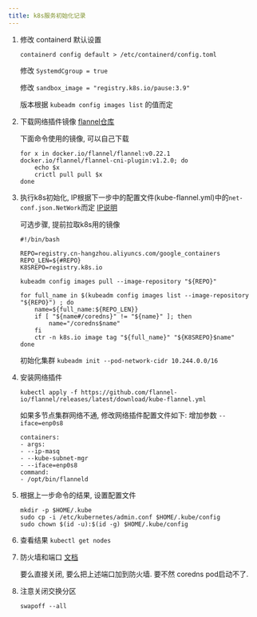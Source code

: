 ```yaml
---
title: k8s服务初始化记录
---
```



1. 修改 containerd 默认设置

    `containerd config default > /etc/containerd/config.toml`

    修改 `SystemdCgroup = true`

    修改 `sandbox_image = "registry.k8s.io/pause:3.9"`

    版本根据 `kubeadm config images list` 的值而定

2. 下载网络插件镜像 [flannel仓库](https://github.com/flannel-io/flannel)

    下面命令使用的镜像, 可以自己下载 

    ```
    for x in docker.io/flannel/flannel:v0.22.1 docker.io/flannel/flannel-cni-plugin:v1.2.0; do
        echo $x
        crictl pull pull $x
    done
    ```

3. 执行k8s初始化, IP根据下一步中的配置文件(kube-flannel.yml)中的`net-conf.json.NetWork`而定 [IP说明](https://github.com/flannel-io/flannel/blob/master/Documentation/kubernetes.md)

    可选步骤, 提前拉取k8s用的镜像

    ```
    #!/bin/bash

    REPO=registry.cn-hangzhou.aliyuncs.com/google_containers
    REPO_LEN=${#REPO}
    K8SREPO=registry.k8s.io

    kubeadm config images pull --image-repository "${REPO}"

    for full_name in $(kubeadm config images list --image-repository "${REPO}") ; do
        name=${full_name:${REPO_LEN}}
        if [ "${name#/coredns}" != "${name}" ]; then
            name="/coredns$name"
        fi
        ctr -n k8s.io image tag "${full_name}" "${K8SREPO}$name"
    done
    ```

    初始化集群
    `kubeadm init --pod-network-cidr 10.244.0.0/16`

4. 安装网络插件

    `kubectl apply -f https://github.com/flannel-io/flannel/releases/latest/download/kube-flannel.yml`

    如果多节点集群网络不通, 修改网络插件配置文件如下: 增加参数 `--iface=enp0s8`

    ```
    containers:
    - args:
    - --ip-masq
    - --kube-subnet-mgr
    - --iface=enp0s8
    command:
    - /opt/bin/flanneld
    ```

5. 根据上一步命令的结果, 设置配置文件

    ```
    mkdir -p $HOME/.kube
    sudo cp -i /etc/kubernetes/admin.conf $HOME/.kube/config
    sudo chown $(id -u):$(id -g) $HOME/.kube/config
    ```

6. 查看结果 `kubectl get nodes`

7. 防火墙和端口 [文档](https://kubernetes.io/zh-cn/docs/reference/networking/ports-and-protocols/)

    要么直接关闭, 要么把上述端口加到防火墙. 要不然 coredns pod启动不了.

8. 注意关闭交换分区

    `swapoff --all`

